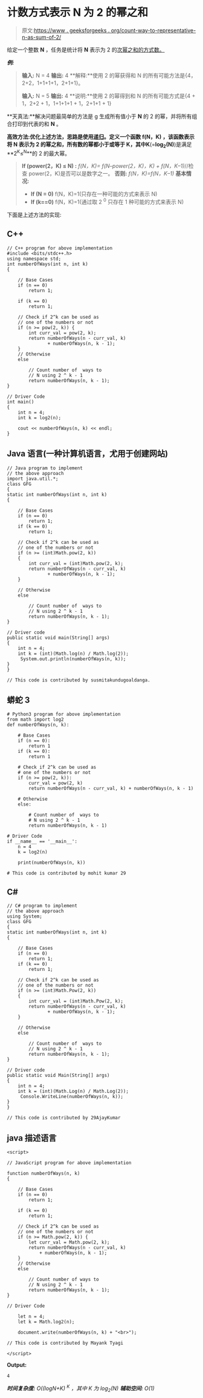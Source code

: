 # 计数方式表示 N 为 2 的幂之和

> 原文:[https://www . geeksforgeeks . org/count-way-to-representative-n-as-sum-of-2/](https://www.geeksforgeeks.org/count-ways-to-represent-n-as-sum-of-powers-of-2/)

给定一个整数 **N** ，任务是统计将 **N** 表示为 2 的[次幂之和的方式数。](https://www.geeksforgeeks.org/program-to-find-whether-a-no-is-power-of-two/)

***例:***

> **输入:** N = 4
> **输出:** 4
> **解释:**使用 2 的幂获得和 N 的所有可能方法是{4，2+2，1+1+1+1，2+1+1}。
> 
> **输入:** N = 5
> **输出:** 4
> **说明:**使用 2 的幂得到和 N 的所有可能方式是{4 + 1，2+2 + 1，1+1+1+1 + 1，2+1+1 + 1}

**天真法:**解决问题最简单的方法是 g 生成所有值小于 **N** 的 2 的幂，并将所有组合打印到代表的和 **N** 。

**高效方法:**优化上述方法，思路是使用[递归](https://www.geeksforgeeks.org/recursion/)。定义一个函数 **f(N，K)** ，该函数表示将 **N** 表示为 2 的幂之和，所有数的幂都小于或等于 K，其中**K**(=**log<sub>2</sub>(N)**)是满足**2<sup>K</sup>≤<sup>N</sup>**的 2 的最大幂。

> **If (power(2，K) ≤ N) :**
> *f(N，K)= f(N–power(2，K)，K) + f(N，K–1)*//检查 power(2，K)是否可以是数字之一。
> **否则:**
> *f(N，K)=f(N，K–1)*
> **基本情况:**
> 
> *   **If (N = 0)** f(N，K)=1(只存在一种可能的方式来表示 N)
> *   **If (k==0)** f(N，K)=1(通过取 2 <sup>0</sup> 只存在 1 种可能的方式来表示 N)

下面是上述方法的实现:

## C++

```
// C++ program for above implementation
#include <bits/stdc++.h>
using namespace std;
int numberOfWays(int n, int k)
{

    // Base Cases
    if (n == 0)
        return 1;

    if (k == 0)
        return 1;

    // Check if 2^k can be used as
    // one of the numbers or not
    if (n >= pow(2, k)) {
        int curr_val = pow(2, k);
        return numberOfWays(n - curr_val, k)
               + numberOfWays(n, k - 1);
    }
    // Otherwise
    else

        // Count number of  ways to
        // N using 2 ^ k - 1
        return numberOfWays(n, k - 1);
}

// Driver Code
int main()
{
    int n = 4;
    int k = log2(n);

    cout << numberOfWays(n, k) << endl;
}
```

## Java 语言(一种计算机语言，尤用于创建网站)

```
// Java program to implement
// the above approach
import java.util.*;
class GFG
{
static int numberOfWays(int n, int k)
{

    // Base Cases
    if (n == 0)
        return 1;
    if (k == 0)
        return 1;

    // Check if 2^k can be used as
    // one of the numbers or not
    if (n >= (int)Math.pow(2, k))
    {
        int curr_val = (int)Math.pow(2, k);
        return numberOfWays(n - curr_val, k)
               + numberOfWays(n, k - 1);
    }

    // Otherwise
    else

        // Count number of  ways to
        // N using 2 ^ k - 1
        return numberOfWays(n, k - 1);
}

// Driver code
public static void main(String[] args)
{
    int n = 4;
    int k = (int)(Math.log(n) / Math.log(2));
     System.out.println(numberOfWays(n, k));
}
}

// This code is contributed by susmitakundugoaldanga.
```

## 蟒蛇 3

```
# Python3 program for above implementation
from math import log2
def numberOfWays(n, k):

    # Base Cases
    if (n == 0):
        return 1
    if (k == 0):
        return 1

    # Check if 2^k can be used as
    # one of the numbers or not
    if (n >= pow(2, k)):
        curr_val = pow(2, k)
        return numberOfWays(n - curr_val, k) + numberOfWays(n, k - 1)

    # Otherwise
    else:

        # Count number of  ways to
        # N using 2 ^ k - 1
        return numberOfWays(n, k - 1)

# Driver Code
if __name__ == '__main__':
    n = 4
    k = log2(n)

    print(numberOfWays(n, k))

# This code is contributed by mohit kumar 29
```

## C#

```
// C# program to implement
// the above approach
using System;
class GFG
{
static int numberOfWays(int n, int k)
{

    // Base Cases
    if (n == 0)
        return 1;
    if (k == 0)
        return 1;

    // Check if 2^k can be used as
    // one of the numbers or not
    if (n >= (int)Math.Pow(2, k))
    {
        int curr_val = (int)Math.Pow(2, k);
        return numberOfWays(n - curr_val, k)
               + numberOfWays(n, k - 1);
    }

    // Otherwise
    else

        // Count number of  ways to
        // N using 2 ^ k - 1
        return numberOfWays(n, k - 1);
}

// Driver code
public static void Main(String[] args)
{
    int n = 4;
    int k = (int)(Math.Log(n) / Math.Log(2));
     Console.WriteLine(numberOfWays(n, k));
}
}

// This code is contributed by 29AjayKumar
```

## java 描述语言

```
<script>

// JavaScript program for above implementation

function numberOfWays(n, k)
{

    // Base Cases
    if (n == 0)
        return 1;

    if (k == 0)
        return 1;

    // Check if 2^k can be used as
    // one of the numbers or not
    if (n >= Math.pow(2, k)) {
        let curr_val = Math.pow(2, k);
        return numberOfWays(n - curr_val, k)
            + numberOfWays(n, k - 1);
    }
    // Otherwise
    else

        // Count number of ways to
        // N using 2 ^ k - 1
        return numberOfWays(n, k - 1);
}

// Driver Code

    let n = 4;
    let k = Math.log2(n);

    document.write(numberOfWays(n, k) + "<br>");

// This code is contributed by Mayank Tyagi

</script>
```

**Output:** 

```
4
```

***时间复杂度:** O((logN+K) <sup>K</sup> ，其中 K 为 log<sub>2</sub>(N)*
***辅助空间:** O(1)*
